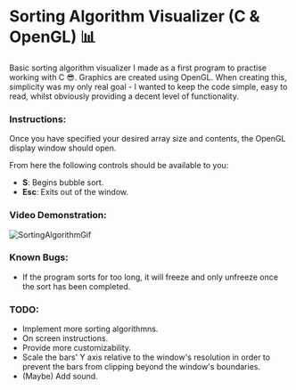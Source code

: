 # Sorting Algorithm Visualizer (C & OpenGL) 📊
Basic sorting algorithm visualizer I made as a first program to practise working with C 😎. Graphics are created using OpenGL. When creating this, simplicity was my only real goal - I wanted to keep the code simple, easy to read, whilst obviously providing a decent level of functionality.

<h3>Instructions:</h3>

Once you have specified your desired array size and contents, the OpenGL display window should open.

From here the following controls should be available to you:

- **S**: Begins bubble sort.
- **Esc**: Exits out of the window.

<h3>Video Demonstration:</h3>

![SortingAlgorithmGif](https://user-images.githubusercontent.com/56947241/187013301-89e93cef-b51d-4881-b6e2-e258c810c753.gif)

<h3>Known Bugs:</h3>

- If the program sorts for too long, it will freeze and only unfreeze once the sort has been completed.

<h3>TODO:</h3>

- Implement more sorting algorithmns.
- On screen instructions.
- Provide more customizability.
- Scale the bars' Y axis relative to the window's resolution in order to prevent the bars from clipping beyond the window's boundaries.
- (Maybe) Add sound.
